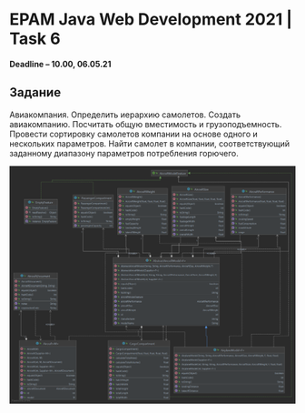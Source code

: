 # EPAM Java Web Development 2021 | Task 6

**Deadline – 10.00, 06.05.21**

## Задание

Авиакомпания. Определить иерархию самолетов.
Создать авиакомпанию. Посчитать общую вместимость и
грузоподъемность. Провести сортировку самолетов компании
на основе одного и нескольких параметров.
Найти самолет в компании, соответствующий заданному
диапазону параметров потребления горючего.

![fleet package](Package%20fleet.png "Fleet package")